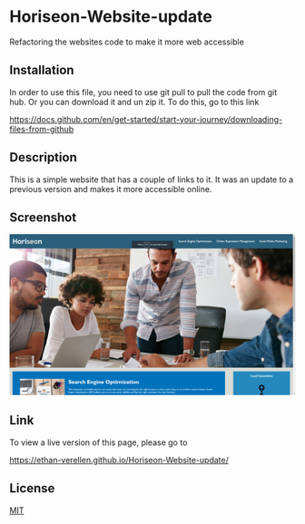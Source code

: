 # Horiseon-Website-update
Refactoring the websites code to make it more web accessible

## Installation

In order to use this file, you need to use git pull to pull the code from git hub.  Or you can download it and un zip it.  To do this, go to this link 

https://docs.github.com/en/get-started/start-your-journey/downloading-files-from-github

## Description
This is a simple website that has a couple of links to it.  It was an update to a previous version and makes it more accessible online.

## Screenshot
![website image](./assets/images/Horiseon-Website-screenshot.png)
## Link
To view a live version of this page, please go to 

https://ethan-verellen.github.io/Horiseon-Website-update/

## License

[MIT](https://choosealicense.com/licenses/mit/)